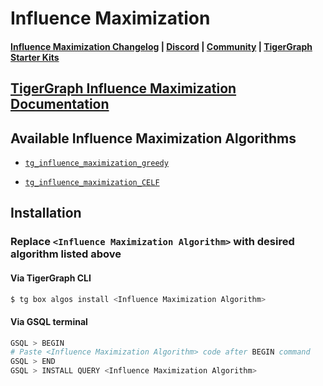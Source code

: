 
# Influence Maximization

#### [Influence Maximization Changelog](https://github.com/tigergraph/gsql-graph-algorithms/blob/master/algorithms/Centrality/influence_maximization/CHANGELOG.md) | [Discord](https://discord.gg/vFbmPyvJJN) | [Community](https://community.tigergraph.com) | [TigerGraph Starter Kits](https://github.com/zrougamed/TigerGraph-Starter-Kits-Parser)

## [TigerGraph Influence Maximization Documentation](https://docs.tigergraph.com/graph-ml/current/centrality-algorithms/influence-maximization)

## Available Influence Maximization Algorithms 

* [`tg_influence_maximization_greedy`](https://github.com/tigergraph/gsql-graph-algorithms/blob/master/algorithms/Centrality/influence_maximization/greedy/tg_influence_maximization_greedy.gsql)

* [`tg_influence_maximization_CELF`](https://github.com/tigergraph/gsql-graph-algorithms/blob/master/algorithms/Centrality/influence_maximization/CELF/tg_influence_maximization_CELF.gsql)

## Installation 

### Replace `<Influence Maximization Algorithm>` with desired algorithm listed above 

#### Via TigerGraph CLI

```bash
$ tg box algos install <Influence Maximization Algorithm>
```

#### Via GSQL terminal

```bash
GSQL > BEGIN
# Paste <Influence Maximization Algorithm> code after BEGIN command
GSQL > END 
GSQL > INSTALL QUERY <Influence Maximization Algorithm>
```

